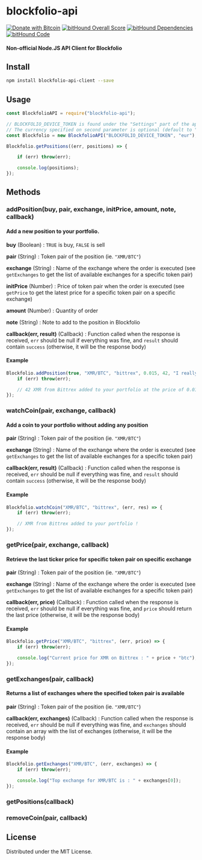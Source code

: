 # blockfolio-api

[![Donate with Bitcoin](https://en.cryptobadges.io/badge/micro/1LhMTZWBnRq6NTwWegYKdMUAiH9LrWEvyd)](https://en.cryptobadges.io/donate/1LhMTZWBnRq6NTwWegYKdMUAiH9LrWEvyd) [![bitHound Overall Score](https://www.bithound.io/github/bob6664569/blockfolio-api-client/badges/score.svg)](https://www.bithound.io/github/bob6664569/blockfolio-api-client) [![bitHound Dependencies](https://www.bithound.io/github/bob6664569/blockfolio-api-client/badges/dependencies.svg)](https://www.bithound.io/github/bob6664569/blockfolio-api-client/master/dependencies/npm) [![bitHound Code](https://www.bithound.io/github/bob6664569/blockfolio-api-client/badges/code.svg)](https://www.bithound.io/github/bob6664569/blockfolio-api-client)

#### Non-official Node.JS API Client for Blockfolio

Install
--
```sh
npm install blockfolio-api-client --save
```

Usage
--
```javascript
const BlockfolioAPI = require("blockfolio-api");

// BLOCKFOLIO_DEVICE_TOKEN is found under the "Settings" part of the app, in the bottom of the page
// The currency specified on second parameter is optional (default to "usd")
const Blockfolio = new BlockfolioAPI("BLOCKFOLIO_DEVICE_TOKEN", "eur");

Blockfolio.getPositions((err, positions) => {

    if (err) throw(err);

    console.log(positions);
});
```

Methods
-------
### addPosition(buy, pair, exchange, initPrice, amount, note, callback)

#### Add a new position to your portfolio.

**buy** (Boolean) : `TRUE` is buy, `FALSE` is sell

**pair** (String) : Token pair of the position (ie. `"XMR/BTC"`)

**exchange** (String) : Name of the exchange where the order is executed (see `getExchanges` to get the list of available exchanges for a specific token pair)

**initPrice** (Number) : Price of token pair when the order is executed (see `getPrice` to get the latest price for a specific token pair on a specific exchange)

**amount** (Number) : Quantity of order

**note** (String) : Note to add to the position in Blockfolio

**callback(err, result)** (Callback) : Function called when the response is received, `err` should be null if everything was fine, and `result` should contain `success` (otherwise, it will be the response body)

#### Example
```javascript
Blockfolio.addPosition(true, "XMR/BTC", "bittrex", 0.015, 42, "I really like Monero !", (err, res) => {
    if (err) throw(err);

    // 42 XMR from Bittrex added to your portfolio at the price of 0.015BTC each !
});
```

### watchCoin(pair, exchange, callback)

#### Add a coin to your portfolio without adding any position

**pair** (String) : Token pair of the position (ie. `"XMR/BTC"`)

**exchange** (String) : Name of the exchange where the order is executed (see `getExchanges` to get the list of available exchanges for a specific token pair)

**callback(err, result)** (Callback) : Function called when the response is received, `err` should be null if everything was fine, and `result` should contain `success` (otherwise, it will be the response body)

#### Example
```javascript
Blockfolio.watchCoin("XMR/BTC", "bittrex", (err, res) => {
    if (err) throw(err);

    // XMR from Bittrex added to your portfolio !
});
```

### getPrice(pair, exchange, callback)

#### Retrieve the last ticker price for specific token pair on specific exchange

**pair** (String) : Token pair of the position (ie. `"XMR/BTC"`)

**exchange** (String) : Name of the exchange where the order is executed (see `getExchanges` to get the list of available exchanges for a specific token pair)

**callback(err, price)** (Callback) : Function called when the response is received, `err` should be null if everything was fine, and `price` should return the last price (otherwise, it will be the response body)

#### Example
```javascript
Blockfolio.getPrice("XMR/BTC", "bittrex", (err, price) => {
    if (err) throw(err);

    console.log("Current price for XMR on Bittrex : " + price + "btc");
});
```

### getExchanges(pair, callback)

#### Returns a list of exchanges where the specified token pair is available

**pair** (String) : Token pair of the position (ie. `"XMR/BTC"`)

**callback(err, exchanges)** (Callback) : Function called when the response is received, `err` should be null if everything was fine, and `exchanges` should contain an array with the list of exchanges (otherwise, it will be the response body)

#### Example
```javascript
Blockfolio.getExchanges("XMR/BTC", (err, exchanges) => {
    if (err) throw(err);

    console.log("Top exchange for XMR/BTC is : " + exchanges[0]);
});
```

### getPositions(callback)

### removeCoin(pair, callback)

License
--
Distributed under the MIT License.
